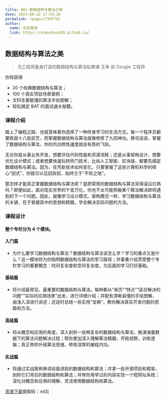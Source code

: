 ```yaml
---
title: 001-数据结构与算法之美
date: 2023-08-22 17:54:26
permalink: /pages/73df7d/
author: 
  name: 北鸟南游
  link: https://shenshuai89.github.io/
---
```


## 数据结构与算法之美
> 为工程师量身打造的数据结构与算法私教课
> 王争  前 Google 工程师

你将获得
- 20 个经典数据结构与算法；
- 100 个真实项目场景案例；
- 文科生都能懂的算法手绘图解；
- 轻松搞定 BAT 的面试通关秘籍。

### 课程介绍

踏上了编程之路，也就意味着你选择了一种终身学习的生活方式。每一个程序员都要练就十八般武艺，而掌握数据结构与算法就像修炼了九阳神功。换句话说，掌握了数据结构与算法，你的内功修炼速度就会有质的飞跃。

无论你是从事业务开发，想要评估代码性能和资源消耗；还是从事架构设计，想要优化设计模式；或者想要快速玩转热门技术，比如人工智能、区块链，都要先搞定数据结构与算法。因为，任凭新技术如何变化，只要掌握了这些计算机科学的核心“招式”，你就可以见招拆招，始终立于“不败之地”。

那怎样才能真正掌握数据结构与算法呢？是把常用的数据结构与算法背得滚瓜烂熟吗？即便如此，面对现实世界的千变万化，你也不太可能照搬某个算法解决即将遇到的下一个问题。因此，就像学习设计模式、架构模式一样，学习数据结构与算法的关键，在于掌握其中的思想和精髓，学会解决实际问题的方法。

### 课程设计
#### 整个专栏分为 4 个模块。

#### 入门篇
- 为什么要学习数据结构与算法？数据结构与算法该怎么学？学习的重点又是什么？这一模块将为你指明数据结构与算法的学习路径；并着重介绍贯穿整个专栏学习的重要概念：时间复杂度和空间复杂度，为后面的学习打好基础。

#### 基础篇
- 将介绍最常见、最重要的数据结构与算法。每种都从“来历”“特点”“适合解决的问题”“实际的应用场景”出发，进行详细介绍；并配有清晰易懂的手绘图解，由浅入深进行讲述；还适时总结一些实用“宝典”，教你解决真实开发问题的思路和方法。

#### 高级篇
- 将从概念和应用的角度，深入剖析一些稍复杂的数据结构与算法，推演海量数据下的算法问题解决过程；帮你更加深入理解算法精髓，开拓视野，训练逻辑；真正带你升级算法思维，修炼深厚的编程内功。


#### 实战篇
- 将通过实战案例串讲前面讲到的数据结构和算法；并拿一些开源项目和框架，剖析它们背后的数据结构和算法；并带你用学过的内容实现一个短网址系统；深化对概念和应用的理解，灵活使用数据结构和算法。

[资源下载](https://pan.baidu.com/s/1J0tWyqqiu-NHdhOaL8N4tQ?pwd=nd3j)提取码：nd3j